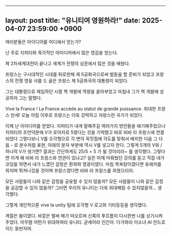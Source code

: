 
---
layout: post
title: "유니티여 영원하라!"
date: 2025-04-07 23:59:00 +0900
---

여러분들은 아이디어를 어디에서 얻는가?

난 주로 지피티와 즉각적인 아이디어에서 많은 영감을 얻는다.

제 2차세계대전이 끝나고 세계가 전쟁의 상흔에서 많은 것을 배웠다.

프랑스는 구시대적인 시대를 뒤로한채 제 5공화국으로써 발돋움 할 준비가 되었고 프랑스의 전쟁 영웅 샤를 드 골은 프랑스 제 5공화국의 대통령이 되었다.

그는 대통령으로 재임하던 시절 핵 개발에 역량을 쏟아부었고 마침내 그가 핵 개발에 성공하자 그는 말했다.

Vive la France ! La France accède au statut de grande puissance.
위대한 프랑스 만세! 오늘 아침 이후로 프랑스는 더욱 강력하고 자랑스런 국가가 되었다.

이제 난 아이디어를 얻었다.
지피티가 내게 말해주길 여러가지 방안들을 얘기해주었으나 지피티의 조언덕분에 V가 로마자로 5였다는 것을 기억했고 바로 비바 라 프랑스에 연결되었다
그렇다보니 V를 오각형으로 각 변의 꼭짓점에 각도를 맞춰서 배치한 다음 그 다음 - 로 분수처럼 표현, 아래의 분자 부분에 역시 V를 넣고자 한다.
그렇게 5개의 V와 / 하나의 V가 생기면? 결과는 간단하게도 25/5 = 5 가 될 것이리라~ 를 생각했다.
그렇다면 이게 왜 비바 라 프랑스와 연관이 있냐고?
실은 어제 미뤄뒀던 강의를 듣고 직접 내가 코딩을 하면서 내가 느꼈던 감정은 환희와 영광이였다.
마침 목욕탕이였다면 유레카를 외치며 뛰쳐나갔을 것이며
프랑스였다면 비바 라 프랑스를 외쳤으리라.

모든 사람들이 나와 같은 감정을 공유할 수 있지 않을까? 모든 사람들이 나와 같은 감정을 공감할 수 있지 않을까?
그러면 우리의 유니티는 더욱 위대해질 수 있지않을까... 생각했다.

그렇게 개인적으론 vive la unity 팀에 오각형 V 로고와 기타등등을 생각했다.

계절은 봄이였다. 바깥은 벌써 해가 떠오르며 신록의 푸르름이 다시한번 나를 상기시켜주었다.
아무렴 어떤가 위대하여라 유니티. 굳세어라 인간아. 다가와라 미소녀 AI 안드로이드 동반자여.
